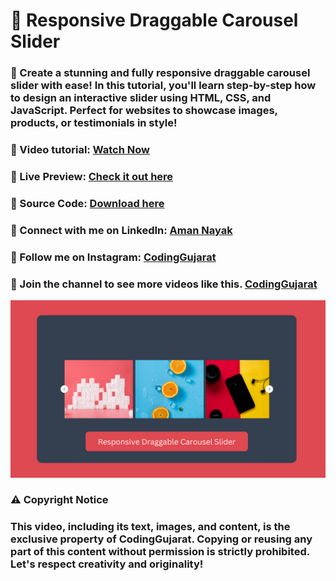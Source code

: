 # 🎥 Responsive Draggable Carousel Slider
### 🚀 Create a stunning and fully responsive draggable carousel slider with ease! In this tutorial, you'll learn step-by-step how to design an interactive slider using HTML, CSS, and JavaScript. Perfect for websites to showcase images, products, or testimonials in style!

### 🎥 Video tutorial: [Watch Now](https://youtu.be/j3ZqHLCiL3s)

### 🌟 Live Preview: [Check it out here](https://codinggujaratweb.github.io/Create-Responsive-Draggable-Carousel-Slider/)
### 📂 Source Code: [Download here](https://github.com/codinggujaratweb/Create-Responsive-Draggable-Carousel-Slider)

### 💼 Connect with me on LinkedIn:  [Aman Nayak](https://www.linkedin.com/in/amanayak/)
### 📸 Follow me on Instagram:  [CodingGujarat](https://instagram.com/codinggujarat/)

### 💙 Join the channel to see more videos like this. [CodingGujarat](https://www.youtube.com/@CodingGujarat)
![preview img](/preview.png)

### ⚠️ Copyright Notice
### This video, including its text, images, and content, is the exclusive property of CodingGujarat. Copying or reusing any part of this content without permission is strictly prohibited. Let's respect creativity and originality!

